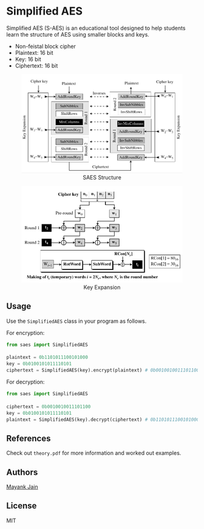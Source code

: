 # Simplified AES

Simplified AES (S-AES) is an educational tool designed to help students learn the structure of AES using smaller blocks and keys.

- Non-feistal block cipher
- Plaintext: 16 bit
- Key: 16 bit
- Ciphertext: 16 bit

<figure>
    <img src="images/saes-structure.png" alt="S-AES Structure"/>
    <figcaption align="center">SAES Structure</figcaption>
</figure>

<figure>
    <img src="images/saes-key-expansion.png" alt="S-AES Key Expansion"/>
    <figcaption align="center">Key Expansion</figcaption>
</figure>

## Usage

Use the `SimplifiedAES` class in your program as follows.

For encryption:

```python
from saes import SimplifiedAES

plaintext = 0b1101011100101000
key = 0b0100101011110101
ciphertext = SimplifiedAES(key).encrypt(plaintext) # 0b0010010011101100
```

For decryption:

```python
from saes import SimplifiedAES

ciphertext = 0b0010010011101100
key = 0b0100101011110101
plaintext = SimplifiedAES(key).decrypt(ciphertext) # 0b1101011100101000
```

## References

Check out `theory.pdf` for more information and worked out examples.

## Authors

[Mayank Jain](https://github.com/mayank-02)

## License

MIT
